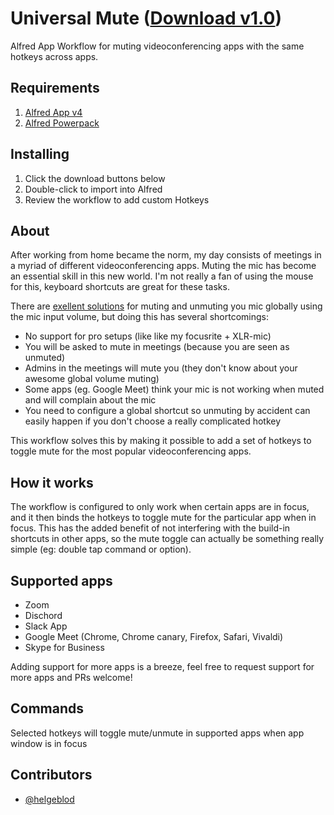 Universal Mute ([Download v1.0](https://raw.github.com/helgeblod/alfred-universalmute/main/universalmute.alfredworkflow))
=====================

Alfred App Workflow for muting videoconferencing apps with the same hotkeys across apps. 

## Requirements
1. [Alfred App v4](http://www.alfredapp.com/#download)
1. [Alfred Powerpack](https://buy.alfredapp.com/)

## Installing
1. Click the download buttons below
2. Double-click to import into Alfred
3. Review the workflow to add custom Hotkeys

## About
After working from home became the norm, my day consists of meetings in a myriad
of different videoconferencing apps. Muting the mic has become an essential
skill in this new world. I'm not really a fan of using the mouse for this, keyboard shortcuts are great for these tasks.  

There are [exellent solutions](https://mutify.app) for muting and unmuting you mic globally using
the mic input volume, but doing this has several shortcomings:

- No support for pro setups (like like my focusrite + XLR-mic)
- You will be asked to mute in meetings (because you are seen as unmuted)
- Admins in the meetings will mute you (they don't know about your awesome
  global volume muting)
- Some apps (eg. Google Meet) think your mic is not working when muted and will complain about the mic 
- You need to configure a global shortcut so unmuting by accident can easily
  happen if you don't choose a really complicated hotkey

This workflow solves this by making it possible to add a set of hotkeys to
toggle mute for the most popular videoconferencing apps.

## How it works
The workflow is configured to only work when certain apps are in focus, and it
then binds the hotkeys to toggle mute for the particular app when in focus. This
has the added benefit of not interfering with the build-in shortcuts in other
apps, so the mute toggle can actually be something really simple (eg: double tap
command or option).

## Supported apps
- Zoom
- Dischord
- Slack App 
- Google Meet (Chrome, Chrome canary, Firefox, Safari, Vivaldi) 
- Skype for Business 

Adding support for more apps is a breeze, feel free to request support for more apps and PRs welcome!

## Commands
Selected hotkeys will toggle mute/unmute in supported apps when app window is in focus 

## Contributors
- [@helgeblod](https://github.com/helgeblod)

